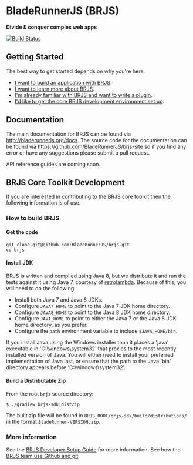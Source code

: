 # BladeRunnerJS (BRJS)

**Divide & conquer complex web apps**

[![Build Status](https://travis-ci.org/BladeRunnerJS/brjs.svg)](https://travis-ci.org/BladeRunnerJS/brjs)

## Getting Started

The best way to get started depends on why you're here.

* [I want to build an application with BRJS](http://bladerunnerjs.org/docs/use/getting_started/).
* [I want to learn more about BRJS](http://bladerunnerjs.org/docs/).
* [I'm already familiar with BRJS and want to write a plugin](http://bladerunnerjs.org/docs/extend/command_plugin_tutorial/).
* [I'd like to get the core BRJS development environment set up](https://github.com/BladeRunnerJS/brjs#brjs-core-toolkit-development).

## Documentation

The main documentation for BRJS can be found via http://bladerunnerjs.org/docs. The source code for the documentation can be found via https://github.com/BladeRunnerJS/brjs-site so if you find any error or have any suggestions please submit a pull request.

API reference guides are coming soon.

## BRJS Core Toolkit Development

If you are interested in contributing to the BRJS core toolkit then the following information is of use.

### How to build BRJS

#### Get the code

    git clone git@github.com:BladeRunnerJS/brjs.git
    cd brjs

#### Install JDK

BRJS is written and compiled using Java 8, but we distribute it and run the tests against it using Java 7, courtesy of [retrolambda](https://github.com/orfjackal/retrolambda). Because of this, you will need to do the following:

  * Install both Java 7 and Java 8 JDKs.
  * Configure `JAVA7_HOME` to point to the Java 7 JDK home directory.
  * Configure `JAVA8_HOME` to point to the Java 8 JDK home directory.
  * Configure `JAVA_HOME` to point to either the Java 7 or the Java 8 JDK home directory, as you prefer.
  * Configure the `path` environment variable to include `$JAVA_HOME/bin`.

If you install Java using the Windows installer than it places a 'java' executable in 'C:\windows\system32' that proxies to the most recently installed version of Java. You will either need to install your preferred implementation of Java last, or ensure that the path to the Java 'bin' directory appears before 'C:\windows\system32'.



#### Build a Distributable Zip

From the root `brjs` source directory:

    $ ./gradlew brjs-sdk:distZip

The built zip file will be found in `BRJS_ROOT/brjs-sdk/build/distributions/` in the format `BladeRunner-VERSION.zip`.

### More information

See the [BRJS Developer Setup Guide](https://github.com/BladeRunnerJS/brjs/wiki/BRJS-Developer-Setup) for more information.
See how the [BRJS team use Github and git](https://github.com/BladeRunnerJS/brjs/wiki/How-do-we-use-GitHub-and-Git%3F).
